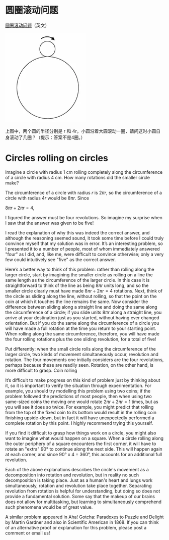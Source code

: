 
# 圆圈滚动问题

 [圆圈滚动问题](https://plus.maths.org/content/circles-rolling-circles)（英文）

![](attachments/202307210950%20%20Circles%20rolling%20on%20circles-.webp)

上图中，两个圆的半径分别是 r 和 4r。小圆沿着大圆滚动一圈，请问这时小圆自身滚动了几圈？（提示：答案不是4圈。）

# Circles rolling on circles

Imagine a circle with radius 1 cm rolling completely along the circumference of a circle with radius 4 cm. How many rotations did the smaller circle make?

The circumference of a circle with radius $r$ is $2\pi r$, so the circumference of a circle with radius $4r$ would be $8\pi r$. Since

$8\pi r \div 2\pi r = 4,$

I figured the answer must be four revolutions. So imagine my surprise when I saw that the answer was given to be five!

I read the explanation of why this was indeed the correct answer, and although the reasoning seemed sound, it took some time before I could truly convince myself that my solution was in error. It’s an interesting problem, so I presented it to a number of people, most of whom immediately answered "four" as I did, and, like me, were difficult to convince otherwise; only a very few could intuitively see "five" as the correct answer.

Here’s a better way to think of this problem: rather than rolling along the larger circle, start by imagining the smaller circle as rolling on a line the same length as the circumference of the larger circle. In this case it is straightforward to think of the line as being $8\pi r$ units long, and so the smaller circle clearly must have made $8\pi r \div 2\pi r = 4$ rotations. Next, think of the circle as sliding along the line, without rolling, so that the point on the coin at which it touches the line remains the same. Now consider the difference between sliding along a straight line and doing the same along the circumference of a circle; if you slide units $8\pi r$ along a straight line, you arrive at your destination just as you started, without having ever changed orientation. But if you do the same along the circumference of a circle you will have made a full rotation at the time you return to your starting point. When rolling along the same circumference, therefore, you will have made the four rolling rotations plus the one sliding revolution, for a total of five!

Put differently: when the small circle rolls along the circumference of the larger circle, two kinds of movement simultaneously occur, revolution and rotation. The four movements one initially considers are the four revolutions, perhaps because these are readily seen. Rotation, on the other hand, is more difficult to grasp.
Coin rolling

It’s difficult to make progress on this kind of problem just by thinking about it, so it is important to verify the situation through experimentation. For example, you should try modelling this problem using two coins; if the problem followed the predictions of most people, then when using two same-sized coins the moving one would rotate $2\pi r \div 2\pi r = 1$ times, but as you will see it does so twice. For example, you might predict that rolling from the top of the fixed coin to its bottom would result in the rolling coin finishing upside-down, but in fact it will have unexpectedly performed a complete rotation by this point. I highly recommend trying this yourself.

If you find it difficult to grasp how things work on a circle, you might also want to imagine what would happen on a square. When a circle rolling along the outer periphery of a square encounters the first corner, it will have to rotate an "extra" 90° to continue along the next side. This will happen again at each corner, and since 90° x 4 = 360°, this accounts for an additional full revolution.

Each of the above explanations describes the circle's movement as a decomposition into rotation and revolution, but in reality no such decomposition is taking place. Just as a human's heart and lungs work simultaneously, rotation and revolution take place together. Separating revolution from rotation is helpful for understanding, but doing so does not provide a fundamental solution. Some say that the makeup of our brains does not allow for multitasking, but learning to simultaneously comprehend such phenomena would be of great value.

A similar problem appeared in Aha! Gotcha: Paradoxes to Puzzle and Delight by Martin Gardner and also in Scientific American in 1868. If you can think of an alternative proof or explanation for this problem, please post a comment or email us!